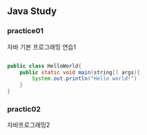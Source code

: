 ## Java Study

### practice01
자바 기본 프로그래밍 연습1

```java

public class HelloWorld{
	public static void main(string[] args){
		System.out.println("Hello world!")
	}
}

```


### practic02
자바프로그래밍2









### 